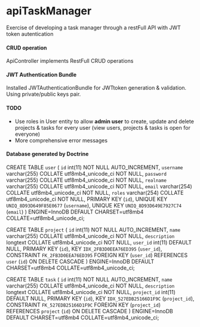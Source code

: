 # apiTaskManager
Exercise of developing a task manager through a restFull API with JWT token autentication


#### CRUD operation
ApiController implements RestFull CRUD operations

#### JWT Authentication Bundle
Installed JWTAuthenticationBundle for JWTtoken generation & validation. Using private/public keys pair.

#### TODO

- Use roles in User entity to allow **admin user** to create, update and delete projects & tasks for every user (view users, projects & tasks is open for everyone)
- More comprehensive error messages

#### Database generated by Doctrine

CREATE TABLE `user` (
  `id` int(11) NOT NULL AUTO_INCREMENT,
  `username` varchar(255) COLLATE utf8mb4_unicode_ci NOT NULL,
  `password` varchar(255) COLLATE utf8mb4_unicode_ci NOT NULL,
  `realname` varchar(255) COLLATE utf8mb4_unicode_ci NOT NULL,
  `email` varchar(254) COLLATE utf8mb4_unicode_ci NOT NULL,
  `roles` varchar(254) COLLATE utf8mb4_unicode_ci NOT NULL,
  PRIMARY KEY (`id`),
  UNIQUE KEY `UNIQ_8D93D649F85E0677` (`username`),
  UNIQUE KEY `UNIQ_8D93D649E7927C74` (`email`)
) ENGINE=InnoDB DEFAULT CHARSET=utf8mb4 COLLATE=utf8mb4_unicode_ci;

CREATE TABLE `project` (
  `id` int(11) NOT NULL AUTO_INCREMENT,
  `name` varchar(255) COLLATE utf8mb4_unicode_ci NOT NULL,
  `description` longtext COLLATE utf8mb4_unicode_ci NOT NULL,
  `user_id` int(11) DEFAULT NULL,
  PRIMARY KEY (`id`),
  KEY `IDX_2FB3D0EEA76ED395` (`user_id`),
  CONSTRAINT `FK_2FB3D0EEA76ED395` FOREIGN KEY (`user_id`) REFERENCES `user` (`id`) ON DELETE CASCADE
) ENGINE=InnoDB DEFAULT CHARSET=utf8mb4 COLLATE=utf8mb4_unicode_ci;

CREATE TABLE `task` (
  `id` int(11) NOT NULL AUTO_INCREMENT,
  `name` varchar(255) COLLATE utf8mb4_unicode_ci NOT NULL,
  `description` longtext COLLATE utf8mb4_unicode_ci NOT NULL,
  `project_id` int(11) DEFAULT NULL,
  PRIMARY KEY (`id`),
  KEY `IDX_527EDB25166D1F9C` (`project_id`),
  CONSTRAINT `FK_527EDB25166D1F9C` FOREIGN KEY (`project_id`) REFERENCES `project` (`id`) ON DELETE CASCADE
) ENGINE=InnoDB DEFAULT CHARSET=utf8mb4 COLLATE=utf8mb4_unicode_ci;